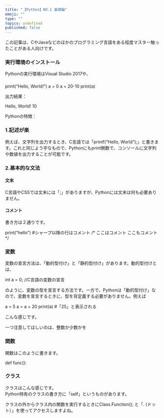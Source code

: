 ```yaml
---
title: "【Python】NO.1 基礎編"
emoji: ""
type: ""
topics: undefined
published: false
---
```


  
この記事は、CやJavaなどのほかのプログラミング言語をある程度マスター触ったことがある人向けです。  
  
### 実行環境のインストール

Pythonの実行環境はVisual Studio 2017や、  
  
### 

print(“Hello, World!”)
a = 0
a = 20-10
print(a)

出力結果：

Hello, World!
10

Pythonの特徴：

### 1.記述が楽

例えば、文字列を出力するとき、C言語では「printf(“Hello, World”);」と書きます。これと同じよう宇なもので、Pythonにもprint関数で、コンソールに文字列や数値を出力することが可能です。

### 2.基本的な文法

#### 文末

C言語やCSSでは文末には「;」がありますが、Pythonには文末は何も必要ありません。

#### コメント

書き方は２通りです。

print(“hello”)  #シャープ以降の行はコメント
/*
ここはコメント
ここもコメント
*/

### 変数

変数の宣言方法は、「動的型付け」と「静的型付け」があります。動的型付けとは、

int a = 0;  //C言語の変数の宣言

のように、変数の型を宣言する方法です。一方で、Pythonは「動的型付け」なので、変数を宣言するときに、型を背定義する必要がありません。例えば

a = 5
a = a + 20
print(a)  #「25」と表示される

こんな感じです。

一つ注意してほしいのは、整数か少数かを  
  
### 関数

関数はこのように書きます。

def func():
  
### クラス

クラスはこんな感じです。  
Python特有のクラスの書き方に「self」というものがあります。

クラスの外からクラス内の関数を実行するときにClass.Function(); と「. (ドット）」を使ってアクセスしますよね。